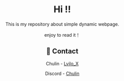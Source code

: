 
<div align="center">

  <h1>Hi !!</h1>
  
  <p>
    This is my repository about simple dynamic webpage.　
  </p>
    <p>
      enjoy to read it！
    </p>


<!-- Contact -->
## :handshake: Contact

Chulin - [Lvilo_X](https://twitter.com/Lvilo_X)

Discord - [Chulin](https://discordapp.com/users/Chulin#4747)


